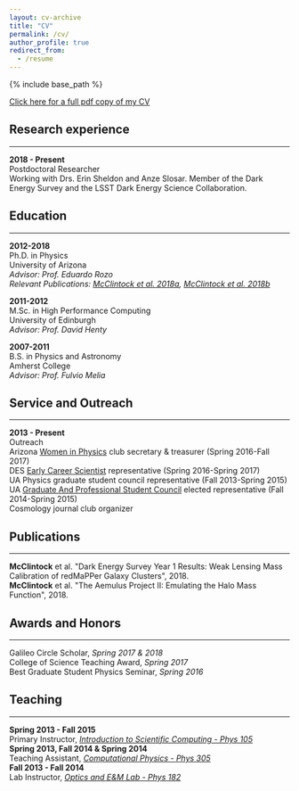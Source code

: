 ```yaml
---
layout: cv-archive
title: "CV"
permalink: /cv/
author_profile: true
redirect_from:
  - /resume
---
```


<style>
a.uline {text-decoration:underline;}
</style>

{% include base_path %}

<a href="../files/CV.pdf" class="uline">Click here for a full pdf copy of my CV</a>

## Research experience
---

**2018 - Present**<br>
Postdoctoral Researcher<br>
Working with Drs. Erin Sheldon and Anze Slosar. Member of the Dark Energy Survey and the LSST Dark Energy Science Collaboration.<br>

## Education
---
**2012-2018**<br>
Ph.D. in Physics<br>
University of Arizona<br>
*Advisor: Prof. Eduardo Rozo*<br>
*Relevant Publications: <a href="../publications/DESY1_RM_WL" class="uline">McClintock et al. 2018a</a>, <a href="../publications/hmf_emulator" class="uline">McClintock et al. 2018b</a>*<br>

**2011-2012**<br>
M.Sc. in High Performance Computing<br>
University of Edinburgh<br>
*Advisor: Prof. David Henty*

**2007-2011**<br>
B.S. in Physics and Astronomy<br>
Amherst College<br>
*Advisor: Prof. Fulvio Melia*


## Service and Outreach
---
**2013 - Present**<br>
Outreach<br>
Arizona [Women in Physics](http://w3.physics.arizona.edu/story/women-physics) club secretary \& treasurer (Spring 2016-Fall 2017)<br>
DES [Early Career Scientist](https://www.darkenergysurvey.org/the-des-project/for-des-members/des-ecs/) representative (Spring 2016-Spring 2017)<br>
UA Physics graduate student council representative (Fall 2013-Spring 2015)<br>
UA [Graduate And Professional Student Council](https://www.gpsc.arizona.edu/) elected representative (Fall 2014-Spring 2015)<br>
Cosmology journal club organizer<br>


## Publications
---
**McClintock** et al. "Dark Energy Survey Year 1 Results: Weak Lensing Mass Calibration of redMaPPer Galaxy Clusters", 2018.<br>
**McClintock** et al. "The Aemulus Project II: Emulating the Halo Mass Function", 2018.<br>


## Awards and Honors
---
Galileo Circle Scholar, *Spring 2017 & 2018*<br>
College of Science Teaching Award, *Spring 2017*<br>
Best Graduate Student Physics Seminar, *Spring 2016*<br>

## Teaching
---
**Spring 2013 - Fall 2015**<br>
Primary Instructor, *[Introduction to Scientific Computing - Phys 105]({{site.url}}/pages/teaching/phys105)*<br>
**Spring 2013, Fall 2014 & Spring 2014**<br>
Teaching Assistant, *[Computational Physics - Phys 305]({{site.url}}/pages/teaching/phys305)*<br>
**Fall 2013 - Fall 2014**<br>
Lab Instructor, *[Optics and E&M Lab - Phys 182]({{site.url}}/pages/teaching/phys182)*